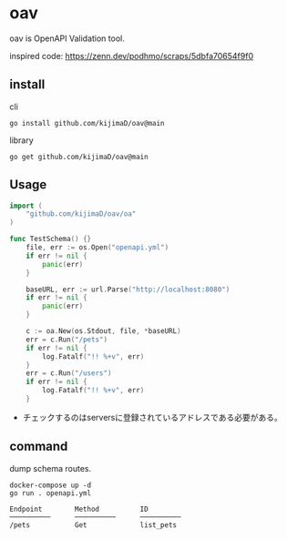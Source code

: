 # oav

oav is OpenAPI Validation tool.

inspired code: https://zenn.dev/podhmo/scraps/5dbfa70654f9f0

## install

cli

```shell
go install github.com/kijimaD/oav@main
```

library

```shell
go get github.com/kijimaD/oav@main
```

## Usage

```go
import (
    "github.com/kijimaD/oav/oa"
)

func TestSchema() {}
	file, err := os.Open("openapi.yml")
	if err != nil {
		panic(err)
	}

	baseURL, err := url.Parse("http://localhost:8080")
	if err != nil {
		panic(err)
	}

	c := oa.New(os.Stdout, file, *baseURL)
	err = c.Run("/pets")
	if err != nil {
		log.Fatalf("!! %+v", err)
	}
	err = c.Run("/users")
	if err != nil {
		log.Fatalf("!! %+v", err)
	}
```

- チェックするのはserversに登録されているアドレスである必要がある。

## command

dump schema routes.

```shell
docker-compose up -d
go run . openapi.yml

Endpoint        Method          ID
──────────      ──────────      ──────────
/pets           Get             list_pets
```
